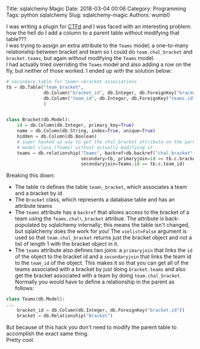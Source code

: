 Title: sqlalchemy Magic
Date: 2018-03-04 00:06
Category: Programming
Tags: python sqlalchemy
Slug: sqlalchemy-magic
Authors: wumb0

I was writing a plugin for [CTFd](https://github.com/CTFd/CTFd) and I was faced with an interesting problem: how the hell do I add a column to a parent table without modifying that table???  
I was trying to assign an extra attribute to the `Teams` model; a one-to-many relationship between bracket and team so I could do `team.chal_bracket` and `bracket.teams`, but again without modifying the `Teams` model.  
I had actually tried overriding the `Teams` model and also adding a row on the fly, but neither of those worked. I ended up with the solution below:
```python
# secondary table for team<->bracket associations
tb = db.Table("team_bracket",
              db.Column("bracket_id", db.Integer, db.ForeignKey("bracket.id")),
              db.Column("team_id", db.Integer, db.ForeignKey("teams.id"))
              )


class Bracket(db.Model):
    id = db.Column(db.Integer, primary_key=True)
    name = db.Column(db.String, index=True, unique=True)
    hidden = db.Column(db.Boolean)
    # super hacked up way to get the chal_bracket attribute on the parent
    # model class (Teams) without actually modifying it
    teams = db.relationship("Teams", backref=db.backref("chal_bracket", uselist=False),
                            secondary=tb, primaryjoin=id == tb.c.bracket_id,
                            secondaryjoin=Teams.id == tb.c.team_id)
```
Breaking this down:  
- The table `tb` defines the table `team\_bracket`, which associates a team and a bracket by id  
- The `Bracket` class, which represents a database table and has an attribute teams  
- The `teams` attribute has a `backref` that allows access to the bracket of a team using the `Teams.chal\_bracket` attribue. The attribute is back-populated by sqlalchemy internally; this means the table isn't changed, but sqlalchemy does the work for you! The `uselist=False` argument is used so that `team.chal_bracket` returns just the bracket object and not a list of length 1 with the bracket object in it.  
- The `teams` attribute also defines two joins: a `primaryjoin` that links the `id` of the object to the bracket id and a `secondaryjoin` that links the team id to the `team_id` of the object. This makes it so that you can get all of the teams associated with a bracket by just doing `bracket.teams` and also get the bracket associated with a team by doing `team.chal_bracket`.  
Normally you would have to define a relationship in the parent as follows:
```python
class Teams(db.Model):
...
    bracket_id = db.Column(db.Integer, db.ForeignKey("bracket.id"))
    bracket = db.Relationship("Bracket")
```
But because of this hack you don't need to modify the parent table to accomplish the exact same thing.  
Pretty cool.  
